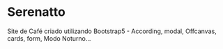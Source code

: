 # Serenatto
Site de Café criado utilizando Bootstrap5 - According, modal, Offcanvas, cards, form, Modo Noturno...
